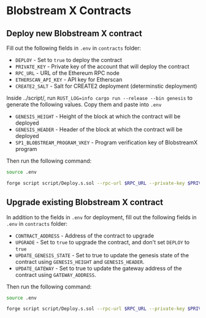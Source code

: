 # Blobstream X Contracts

## Deploy new Blobstream X contract

Fill out the following fields in `.env` in `contracts` folder:

- `DEPLOY` - Set to `true` to deploy the contract
- `PRIVATE_KEY` - Private key of the account that will deploy the contract
- `RPC_URL` - URL of the Ethereum RPC node
- `ETHERSCAN_API_KEY` - API key for Etherscan
- `CREATE2_SALT` - Salt for CREATE2 deployment (determinstic deployment)

Inside ../script/, run `RUST_LOG=info cargo run --release --bin genesis` to generate the following values. Copy them and paste into `.env`
- `GENESIS_HEIGHT` - Height of the block at which the contract will be deployed
- `GENESIS_HEADER` - Header of the block at which the contract will be deployed
- `SP1_BLOBSTREAM_PROGRAM_VKEY` - Program verification key of BlobstreamX program

Then run the following command:

```bash
source .env

forge script script/Deploy.s.sol --rpc-url $RPC_URL --private-key $PRIVATE_KEY --broadcast --verify --verifier etherscan --etherscan-api-key $ETHERSCAN_API_KEY
```

## Upgrade existing Blobstream X contract

In addition to the fields in `.env` for deployment, fill out the following fields in `.env` in `contracts` folder:

- `CONTRACT_ADDRESS` - Address of the contract to upgrade
- `UPGRADE` - Set to `true` to upgrade the contract, and don't set `DEPLOY` to `true`
- `UPDATE_GENESIS_STATE` - Set to true to update the genesis state of the contract using `GENESIS_HEIGHT` and `GENESIS_HEADER`.
- `UPDATE_GATEWAY` - Set to true to update the gateway address of the contract using `GATEWAY_ADDRESS`.

Then run the following command:

```bash
source .env

forge script script/Deploy.s.sol --rpc-url $RPC_URL --private-key $PRIVATE_KEY --broadcast --verify --verifier etherscan --etherscan-api-key $ETHERSCAN_API_KEY
```
